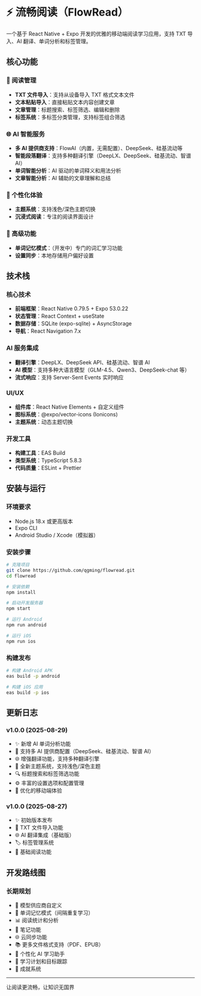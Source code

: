 # ⚡️ 流畅阅读（FlowRead）

一个基于 React Native + Expo 开发的优雅的移动端阅读学习应用，支持 TXT 导入、AI 翻译、单词分析和标签管理。

## 核心功能

### 📖 阅读管理

- **TXT 文件导入**：支持从设备导入 TXT 格式文本文件
- **文本粘贴导入**：直接粘贴文本内容创建文章
- **文章管理**：标题搜索、标签筛选、编辑和删除
- **标签系统**：多标签分类管理，支持标签组合筛选

### 🌐 AI 智能服务

- **多 AI 提供商支持**：FlowAI（内置，无需配置）、DeepSeek、硅基流动等
- **智能段落翻译**：支持多种翻译引擎（DeepLX、DeepSeek、硅基流动、智谱 AI）
- **单词智能分析**：AI 驱动的单词释义和用法分析
- **文章智能分析**：AI 辅助的文章理解和总结

### 🎨 个性化体验

- **主题系统**：支持浅色/深色主题切换
- **沉浸式阅读**：专注的阅读界面设计

### 🔧 高级功能

- **单词记忆模式**：（开发中）专门的词汇学习功能
- **设置同步**：本地存储用户偏好设置

## 技术栈

### 核心技术

- **前端框架**：React Native 0.79.5 + Expo 53.0.22
- **状态管理**：React Context + useState
- **数据存储**：SQLite (expo-sqlite) + AsyncStorage
- **导航**：React Navigation 7.x

### AI 服务集成

- **翻译引擎**：DeepLX、DeepSeek API、硅基流动、智谱 AI
- **AI 模型**：支持多种大语言模型（GLM-4.5、Qwen3、DeepSeek-chat 等）
- **流式响应**：支持 Server-Sent Events 实时响应

### UI/UX

- **组件库**：React Native Elements + 自定义组件
- **图标系统**：@expo/vector-icons (Ionicons)
- **主题系统**：动态主题切换

### 开发工具

- **构建工具**：EAS Build
- **类型系统**：TypeScript 5.8.3
- **代码质量**：ESLint + Prettier

## 安装与运行

### 环境要求

- Node.js 18.x 或更高版本
- Expo CLI
- Android Studio / Xcode（模拟器）

### 安装步骤

```bash
# 克隆项目
git clone https://github.com/qgming/flowread.git
cd flowread

# 安装依赖
npm install

# 启动开发服务器
npm start

# 运行 Android
npm run android

# 运行 iOS
npm run ios
```

### 构建发布

```bash
# 构建 Android APK
eas build -p android

# 构建 iOS 应用
eas build -p ios
```

## 更新日志

### v1.0.0 (2025-08-29)

- ✨ 新增 AI 单词分析功能
- 🎯 支持多 AI 提供商配置（DeepSeek、硅基流动、智谱 AI）
- 🌐 增强翻译功能，支持多种翻译引擎
- 🎨 全新主题系统，支持浅色/深色主题
- 🔍 标题搜索和标签筛选功能
- ⚙️ 丰富的设置选项和配置管理
- 📱 优化的移动端体验

### v1.0.0 (2025-08-27)

- ✨ 初始版本发布
- 📖 TXT 文件导入功能
- 🌐 AI 翻译集成（基础版）
- 🏷️ 标签管理系统
- 📱 基础阅读功能

## 开发路线图

### 长期规划

- 🤖 模型供应商自定义
- 🧠 单词记忆模式（间隔重复学习）
- 📊 阅读统计和分析
- 🔖 笔记功能
- 🌐 云同步功能
- 📚 更多文件格式支持（PDF、EPUB）
- 🤖 个性化 AI 学习助手
- 🎯 学习计划和目标跟踪
- 🌟 成就系统

---

让阅读更流畅，让知识无国界
